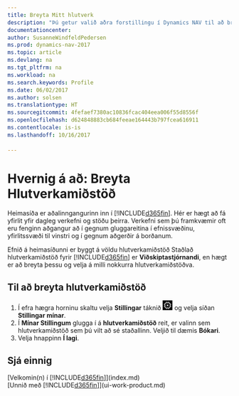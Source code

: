 ```yaml
---
title: Breyta Mitt hlutverk
description: "Þú getur valið aðra forstillingu í Dynamics NAV til að breyta því sem birtist á heimasíðunni þinni."
documentationcenter: 
author: SusanneWindfeldPedersen
ms.prod: dynamics-nav-2017
ms.topic: article
ms.devlang: na
ms.tgt_pltfrm: na
ms.workload: na
ms.search.keywords: Profile
ms.date: 06/02/2017
ms.author: solsen
ms.translationtype: HT
ms.sourcegitcommit: 4fefaef7380ac10836fcac404eea006f55d8556f
ms.openlocfilehash: d624848883cb684feeae164443b797fcea616911
ms.contentlocale: is-is
ms.lasthandoff: 10/16/2017

---
```

# <a name="how-to-change-the-role-center"></a>Hvernig á að: Breyta Hlutverkamiðstöð
Heimasíða er aðalinngangurinn inn í [!INCLUDE[d365fin](includes/d365fin_md.md)]. Hér er hægt að fá yfirlit yfir dagleg verkefni og stöðu þeirra. Verkefni sem þú framkvæmir oft eru fenginn aðgangur að í gegnum gluggareitina í efnissvæðinu, yfirlitssvæði til vinstri og í gegnum aðgerðir á borðanum.

Efnið á heimasíðunni er byggt á völdu hlutverkamiðstöð Staðlað hlutverkamiðstöð fyrir [!INCLUDE[d365fin](includes/d365fin_md.md)] er **Viðskiptastjórnandi**, en hægt er að breyta þessu og velja á milli nokkurra hlutverkamiðstöðva.

## <a name="to-change-role-center"></a>Til að breyta hlutverkamiðstöð
1. Í efra hægra horninu skaltu velja **Stillingar** táknið ![Stillingar](media/ui-experience/settings_icon_small.png "Stillingar tákn fyrir miðstöð") og velja síðan **Stillingar mínar**.
2. Í **Mínar Stillingum** glugga í á **hlutverkamiðstöð** reit, er valinn sem hlutverkamiðstöð sem þú vilt að sé staðallinn. Veljið til dæmis **Bókari**.
3. Velja hnappinn **Í lagi**.

## <a name="see-also"></a>Sjá einnig
[Velkomin(n) í [!INCLUDE[d365fin](includes/d365fin_md.md)]](index.md)  
[Unnið með [!INCLUDE[d365fin](includes/d365fin_md.md)]](ui-work-product.md)  

